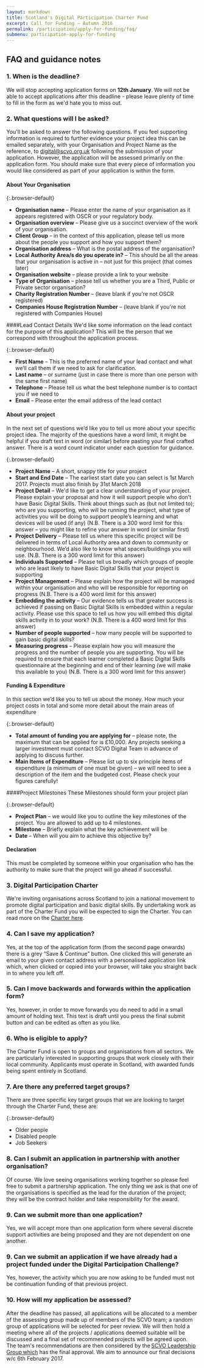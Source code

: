 ```yaml
---
layout: markdown
title: Scotland's Digital Participation Charter Fund
excerpt: Call for Funding – Autumn 2016
permalink: /participation/apply-for-funding/faq/
submenu: participation-apply-for-funding
---
```


## FAQ and guidance notes

### 1. When is the deadline?
We will stop accepting application forms on **12th January**. We will not be able to accept applications after this deadline - please leave plenty of time to fill in the form as we'd hate you to miss out.

### 2. What questions will I be asked?
You'll be asked to answer the following questions. If you feel supporting information is required to further evidence your project idea this can be emailed separately, with your Organisation and Project Name as the reference, to [digital@scvo.org.uk](mailto:digital@scvo.org.uk) following the submission of your application.  However, the application will be assessed primarily on the application form.  You should make sure that every piece of information you would like considered as part of your application is within the form.

#### About Your Organisation

{:.browser-default}
* **Organisation name** – Please enter the name of your organisation as it appears registered with OSCR or your regulatory body.
* **Organisation overview** – Please give us a succinct overview of the work of your organisation.
* **Client Group** – in the context of this application, please tell us more about the people you support and how you support them?
* **Organisation address** – What is the postal address of the organisation?
* **Local Authority Area/s do you operate in?** – This should be all the areas that your organisation is active in – not just for this project (that comes later)
* **Organisation website** – please provide a link to your website
* **Type of Organisation** – please tell us whether you are a Third, Public or Private sector organisation?
* **Charity Registration Number** – (leave blank if you're not OSCR registered)
* **Companies House Registration Number** – (leave blank if you're not registered with Companies House)

####Lead Contact Details
We'd like some information on the lead contact for the purpose of this application? This will be the person that we correspond with throughout the application process.

{:.browser-default}
* **First Name** – This is the preferred name of your lead contact and what we’ll call them if we need to ask for clarification.
* **Last name** – or surname (just in case there is more than one person with the same first name)
* **Telephone** – Please tell us what the best telephone number is to contact you if we need to
* **Email** – Please enter the email address of the lead contact

#### About your project
In the next set of questions we’d like you to tell us more about your specific project idea.  The majority of the questions have a word limit, it might be helpful if you draft text in word (or similar) before pasting your final crafted answer.  There is a word count indicator under each question for guidance.

{:.browser-default}
* **Project Name** – A short, snappy title for your project
* **Start and End Date** – The earliest start date you can select is 1st March 2017. Projects must also finish by 31st March 2018
* **Project Detail** – We'd like to get a clear understanding of your project.  Please explain your proposal and how it will support people who don’t have Basic Digital Skills.  Think about things such as (but not limited to); who are you supporting, who will be running the project, what type of activities you will be doing to support people’s learning and what devices will be used (if any) (N.B. There is a 300 word limit for this answer – you might like to refine your answer in word (or similar first)
* **Project Delivery** – Please tell us where this specific project will be delivered in terms of Local Authority area and down to community or neighbourhood.  We’d also like to know what spaces/buildings you will use. (N.B. There is a 300 word limit for this answer)
* **Individuals Supported** – Please tell us broadly which groups of people who are least likely to have Basic Digital Skills that your project is supporting
* **Project Management** – Please explain how the project will be managed within your organisation and who will be responsible for reporting on progress (N.B. There is a 400 word limit for this answer)
* **Embedding the activity** – Our evidence tells us that greater success is achieved if passing on Basic Digital Skills is embedded within a regular activity.  Please use this space to tell us how you will embed this digital skills activity in to your work? (N.B. There is a 400 word limit for this answer)
* **Number of people supported** – how many people will be supported to gain basic digital skills?
* **Measuring progress** – Please explain how you will measure the progress and the number of people you are supporting.  You will be required to ensure that each learner completed a Basic Digital Skills questionnaire at the beginning and end of their learning (we will make this available to you) (N.B. There is a 300 word limit for this answer)

#### Funding & Expenditure
In this section we’d like you to tell us about the money.  How much your project costs in total and some more detail about the main areas of expenditure

{:.browser-default}
* **Total amount of funding you are applying for** – please note, the maximum that can be applied for is £10,000. Any projects seeking a larger investment must contact SCVO Digital Team in advance of applying to discuss further.
* **Main Items of Expenditure** – Please list up to six principle items of expenditure (a minimum of one must be given) – we will need to see a description of the item and the budgeted cost. Please check your figures carefully!

####Project Milestones
These Milestones should form your project plan

{:.browser-default}
* **Project Plan** – we would like you to outline the key milestones of the project. You are allowed to add up to 4 milestones.
* **Milestone** – Briefly explain what the key achievement will be
* **Date** – When will you aim to achieve this objective by?

#### Declaration
This must be completed by someone within your organisation who has the authority to make sure that the project will go ahead if successful.

### 3. Digital Participation Charter
We're inviting organisations across Scotland to join a national movement to promote digital participation and basic digital skills.  By undertaking work as part of the Charter Fund you will be expected to sign the Charter. You can read more on the [Charter here](http://charter.scvo.org.uk).

### 4. Can I save my application?
Yes, at the top of the application form (from the second page onwards) there is a grey “Save & Continue” button. One clicked this will generate an email to your given contact address with a personalised application link which, when clicked or copied into your browser, will take you straight back in to where you left off.

### 5. Can I move backwards and forwards within the application form?
Yes, however, in order to move forwards you do need to add in a small amount of holding text.  This text is draft until you press the final submit button and can be edited as often as you like.

### 6. Who is eligible to apply?
The Charter Fund is open to groups and organisations from all sectors. We are particularly interested in supporting groups that work closely with their local community. Applicants must operate in Scotland, with awarded funds being spent entirely in Scotland.

### 7. Are there any preferred target groups?
There are three specific key target groups that we are looking to target through the Charter Fund, these are:

{:.browser-default}
* Older people
* Disabled people
* Job Seekers

### 8. Can I submit an application in partnership with another organisation?
Of course. We love seeing organisations working together so please feel free to submit a partnership application. The only thing we ask is that one of the organisations is specified as the lead for the duration of the project; they will be the contract holder and take responsibility for the award.

### 9. Can we submit more than one application?
Yes, we will accept more than one application form where several discrete support activities are being proposed and they are not dependent on one another.

### 9. Can we submit an application if we have already had a project funded under the Digital Participation Challenge?
Yes, however, the activity which you are now asking to be funded must not be continuation funding of that previous project.

### 10. How will my application be assessed?
After the deadline has passed, all applications will be allocated to a member of the assessing group made up of members of the SCVO team; a random group of applications will be selected for peer review. We will then hold a meeting where all of the projects / applications deemed suitable will be discussed and a final set of recommended projects will be agreed upon. The team's recommendations are then considered by the [SCVO Leadership Group which](/about/board/) has the final approval. We aim to announce our final decisions w/c 6th February 2017.